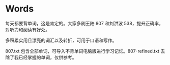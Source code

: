 # Words

每天都要背单词，这是肯定的。大家多刷王陆 807 和刘洪波 538，提升正确率，对听力和阅读有好处。

多积累实用且漂亮的词汇以及转折，可用于口语和写作。

807.txt 包含全部单词，可导入不背单词电脑版进行学习记忆。807-refined.txt 去除了我已经掌握的单词，仅供参考。
